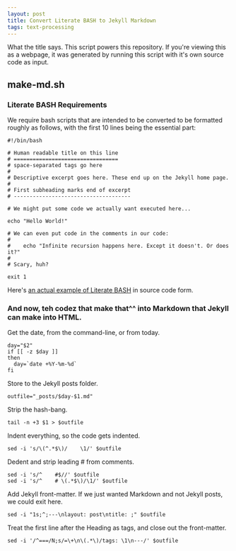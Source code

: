 ```yaml
---
layout: post
title: Convert Literate BASH to Jekyll Markdown
tags: text-processing
---
```


What the title says. This script powers this repository. If you're viewing
this as a webpage, it was generated by running this script with it's own
source code as input.

make-md.sh
--------------------------

### Literate BASH Requirements
We require bash scripts that are intended to be converted to be formatted
roughly as follows, with the first 10 lines being the essential part:

    #!/bin/bash

    # Human readable title on this line
    # =================================
    # space-separated tags go here
    #
    # Descriptive excerpt goes here. These end up on the Jekyll home page.
    #
    # First subheading marks end of excerpt
    # -------------------------------------

    # We might put some code we actually want executed here...

    echo "Hello World!"

    # We can even put code in the comments in our code:
    #
    #    echo "Infinite recursion happens here. Except it doesn't. Or does it?"
    #
    # Scary, huh?

    exit 1

Here's [an actual example of Literate BASH](https://github.com/matt2000/practical-solutions/blob/gh-pages/encrypted-swap.sh)
in source code form.
    
### And now, teh codez that make that^^ into Markdown that Jekyll can make into HTML.
    
Get the date, from the command-line, or from today.
    
    day="$2"
    if [[ -z $day ]]
    then
      day=`date +%Y-%m-%d`
    fi
    
Store to the Jekyll posts folder.
    
    outfile="_posts/$day-$1.md"
    
Strip the hash-bang.
    
    tail -n +3 $1 > $outfile
    
Indent everything, so the code gets indented.
    
    sed -i 's/\(^.*$\)/    \1/' $outfile
    
Dedent and strip leading # from comments.
    
    sed -i 's/^    #$//' $outfile
    sed -i 's/^    # \(.*$\)/\1/' $outfile
    
Add Jekyll front-matter. If we just wanted Markdown and not Jekyll posts, we
could exit here.
    
    sed -i "1s;^;---\nlayout: post\ntitle: ;" $outfile
    
Treat the first line after the Heading as tags, and close out the front-matter.
    
    sed -i '/^===/N;s/=\+\n\(.*\)/tags: \1\n---/' $outfile
